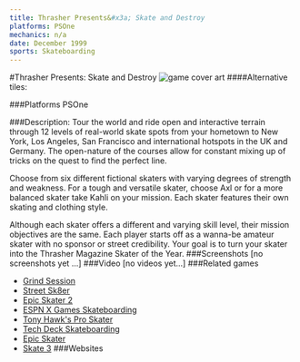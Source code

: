 ```yaml
---
title: Thrasher Presents&#x3a; Skate and Destroy
platforms: PSOne
mechanics: n/a
date: December 1999
sports: Skateboarding
---
```

#Thrasher Presents: Skate and Destroy
![game cover art](//images.igdb.com/igdb/image/upload/t_cover_big/inoievotcifwqzblrf5x.jpg "Logo Title Text 1")
####Alternative tiles:

###Platforms
PSOne

###Description:
Tour the world and ride open and interactive terrain through 12 levels of real-world skate spots from your hometown to New York, Los Angeles, San Francisco and international hotspots in the UK and Germany. The open-nature of the courses allow for constant mixing up of tricks on the quest to find the perfect line. 
 
Choose from six different fictional skaters with varying degrees of strength and weakness. For a tough and versatile skater, choose Axl or for a more balanced skater take Kahli on your mission. Each skater features their own skating and clothing style. 
 
Although each skater offers a different and varying skill level, their mission objectives are the same. Each player starts off as a wanna-be amateur skater with no sponsor or street credibility. Your goal is to turn your skater into the Thrasher Magazine Skater of the Year.
###Screenshots
[no screenshots yet ...]
###Video
[no videos yet...]
###Related games
* [Grind Session](/games/grind-session-45018/)
* [Street Sk8er](/games/street-sk8er-22839/)
* [Epic Skater 2](/games/epic-skater-2-71452/)
* [ESPN X Games Skateboarding](/games/espn-x-games-skateboarding-6398/)
* [Tony Hawk's Pro Skater](/games/tony-hawk-s-pro-skater-6692/)
* [Tech Deck Skateboarding](/games/tech-deck-skateboarding-49995/)
* [Epic Skater](/games/epic-skater-70999/)
* [Skate 3](/games/skate-3-2587/)
###Websites

